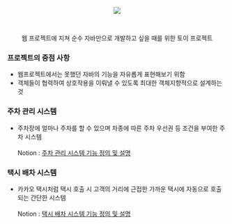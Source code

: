 <p align="center">
  <div align="center"><img src="https://github.com/user-attachments/assets/66ea92b6-ae98-4f1c-9b8f-2643ee082c41"/></div>
</p>
<br>
<p align="center">웹 프로젝트에 지쳐 순수 자바만으로 개발하고 싶을 때를 위한 토이 프로젝트</p>

### 프로젝트의 중점 사항

* 웹프로젝트에서는 못했던 자바의 기능을 자유롭게 표현해보기 위함
* 객체들이 협력하여 상호작용을 이뤄낼 수 있도록 최대한 객체지향적으로 설계하는 것

### <span>주차 관리 시스템
* 주차장에 얼마나 주차를 할 수 있으며 차종에 따른 주차 우선권 등 조건을 부여한 주차 시스템 <br>
  <br>
  Notion : 
  [주차 관리 시스템 기능 정의 및 설명](https://fluorescent-sceptre-6b9.notion.site/OOP-895782f7bc7444e18be5c2107340de7b)

### <span>택시 배차 시스템
* 카카오 택시처럼 택시 호출 시 고객의 거리에 근접한 가까운 택시에 자동으로 호출되는 간단한 시스템 <br>
  <br>
  Notion : 
  [택시 배차 시스템 기능 정의 및 설명](https://fluorescent-sceptre-6b9.notion.site/OOP-1e3f200f3cf34e58ae2141d041b06b8d)
